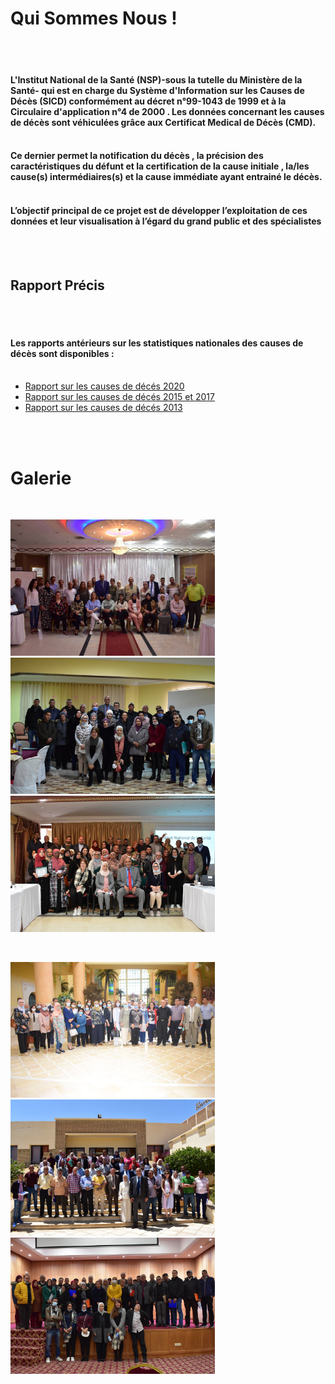 # Qui Sommes Nous !
<br><br>
#### L'Institut National de la Santé (NSP)-sous la tutelle du Ministère de la Santé- qui est en charge du Système d'Information sur les Causes de Décès (SICD) conformément au décret n°99-1043 de 1999 et à la Circulaire d'application n°4 de 2000 . Les données concernant les causes de décès sont véhiculées grâce aux Certificat Medical de Décès (CMD). <br> <br>
#### Ce dernier permet la notification du décès , la précision des caractéristiques du défunt et la certification de la cause initiale , la/les cause(s) intermédiaires(s) et la cause immédiate ayant entrainé le décès.<br> <br>
#### L’objectif principal de ce projet est de développer l’exploitation de ces données et leur visualisation à l’égard du grand public et des spécialistes 
<br><br>
## Rapport Précis 
<br><br>
#### Les rapports antérieurs sur les statistiques nationales des causes de décès sont disponibles : <br><br>
<ul>
  <li><a href="insp.pdf">Rapport sur les causes de décés 2020</a></li>
  <li><a href="insp.pdf">Rapport sur les causes de décés 2015 et 2017</a></li>
  <li><a href="insp.pdf">Rapport sur les causes de décés 2013</a></li>
</ul>    
<br><br>

# Galerie 
<br>

<p float="left">
  <img src="p1.jpg" width="327" />
  <img src="p2.jpg" width="327" /> 
  <img src="p3.jpg" width="327" />
</p>
<br>
<p float="left">
  <img src="p4.jpg" width="327" />
  <img src="p5.jpg" width="327" /> 
  <img src="p6.jpg" width="327" />
</p>

